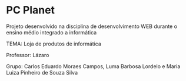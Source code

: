 # PC Planet 
Projeto desenvolvido na disciplina de desenvolvimento WEB durante o ensino médio integrado a informática

TEMA: Loja de produtos de informática

Professor: Lázaro

Grupo: Carlos Eduardo Moraes Campos, Luma Barbosa Lordelo e Maria Luiza Pinheiro de Souza Silva 
